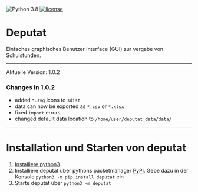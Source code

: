 ![Python 3.8](https://img.shields.io/badge/python-3.8-green.svg)
[![license](https://img.shields.io/github/license/mashape/apistatus.svg?maxAge=2592000)](https://github.com/leonfrcom/ErroRCalcS/blob/master/LICENSE)

# Deputat
Einfaches graphisches Benutzer Interface (GUI) zur vergabe von Schulstunden.
____
Aktuelle Version: 1.0.2
### Changes in 1.0.2
- added ```*.svg``` icons to ```sdist```
- data can now be exported as ```*.csv``` or ```*.xlsx```
- fixed ```import``` errors
- changed default data location to ```/home/user/deputat_data/data/```
____

# Installation und Starten von deputat
1. [Installiere python3](https://github.com/lfreist/deputat/blob/master/infos/install_python.md)
2. Installiere deputat über pythons packetmanager [PyPi](https://pypi.org/). Gebe dazu
in der Konsole ```python3 -m pip install deputat``` ein
3. Starte deputat über ```python3 -m deputat```
